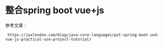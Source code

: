 # 整合spring boot vue+js
   参考文章：
   
     https://jaxlondon.com/blog/java-core-languages/put-spring-boot-und-vue-js-practical-use-project-tutorial/